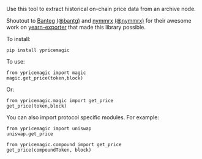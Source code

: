 Use this tool to extract historical on-chain price data from an archive node. 

Shoutout to [Banteg](https://github.com/banteg) [(@bantg)](https://twitter.com/bantg) and [nymmrx](https://github.com/nymmrx) [(@nymmrx)](https://twitter.com/nymmrx) for their awesome work on [yearn-exporter](https://github.com/yearn/yearn-exporter) that made this library possible.

To install:
```
pip install ypricemagic
```

To use:
```
from ypricemagic import magic
magic.get_price(token,block)
```

Or:
```
from ypricemagic.magic import get_price
get_price(token,block)
```

You can also import protocol specific modules. For example:
```
from ypricemagic import uniswap
uniswap.get_price
```
```
from ypricemagic.compound import get_price
get_price(compoundToken, block)
```
